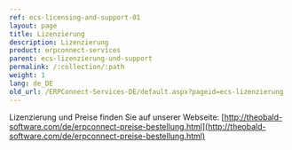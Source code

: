 ```yaml
---
ref: ecs-licensing-and-support-01
layout: page
title: Lizenzierung
description: Lizenzierung
product: erpconnect-services
parent: ecs-lizenzierung-und-support
permalink: /:collection/:path
weight: 1
lang: de_DE
old_url: /ERPConnect-Services-DE/default.aspx?pageid=ecs-lizenzierung
---
```


Lizenzierung und Preise finden Sie auf unserer Webseite: [http://theobald-software.com/de/erpconnect-preise-bestellung.html](http://theobald-software.com/de/erpconnect-preise-bestellung.html)